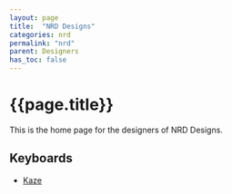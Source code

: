 ```yaml
---
layout: page
title:  "NRD Designs"
categories: nrd
permalink: "nrd"
parent: Designers
has_toc: false
---
```

# {{page.title}}

This is the home page for the designers of NRD Designs.

## Keyboards

- [Kaze](/nrd/kaze)
